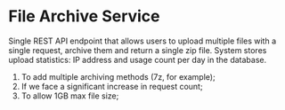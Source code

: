 # File Archive Service

Single REST API endpoint that allows users to upload multiple files with a single request, archive them and return a single zip file.
System stores upload statistics: IP address and usage count per day in the database.

1. To add multiple archiving methods (7z, for example);
2. If we face a significant increase in request count;
3. To allow 1GB max file size;

